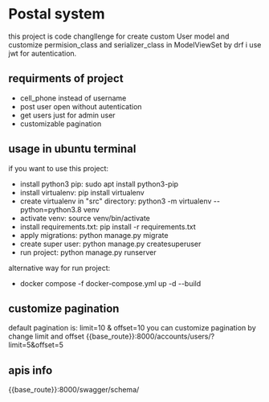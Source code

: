 # Postal system
this project is code changllenge for create custom User model and customize permision_class and serializer_class in ModelViewSet by drf
i use jwt for autentication.

## requirments of project
- cell_phone instead of username
- post user open without autentication
- get users just for admin user
- customizable pagination

## usage in ubuntu terminal
if you want to use this project:
  - install python3 pip:  sudo apt install python3-pip
  - install virtualenv: pip install virtualenv
  - create virtualenv in "src" directory: python3 -m virtualenv --python=python3.8 venv
  - activate venv: source venv/bin/activate
  - install requirements.txt: pip install -r requirements.txt
  - apply migrations: python manage.py migrate
  - create super user: python manage.py createsuperuser
  - run project: python manage.py runserver

alternative way for run project:
  - docker compose -f docker-compose.yml up -d --build

## customize pagination
default pagination is: limit=10 & offset=10
you can customize pagination by change limit and offset
  {{base_route}}:8000/accounts/users/?limit=5&offset=5

## apis info
{{base_route}}:8000/swagger/schema/
